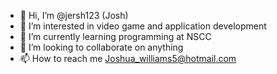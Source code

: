 - 👋 Hi, I’m @jersh123 (Josh)
- 👀 I’m interested in video game and application development
- 🌱 I’m currently learning programming at NSCC
- 💞️ I’m looking to collaborate on anything
- 📫 How to reach me Joshua_williams5@hotmail.com

<!---
jersh123/jersh123 is a ✨ special ✨ repository because its `README.md` (this file) appears on your GitHub profile.
You can click the Preview link to take a look at your changes.
--->
